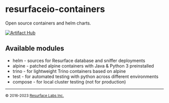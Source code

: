 # resurfaceio-containers
Open source containers and helm charts.

[![Artifact Hub](https://img.shields.io/endpoint?url=https://artifacthub.io/badge/repository/resurfaceio)](https://artifacthub.io/packages/search?repo=resurfaceio)

## Available modules

* helm - sources for Resurface database and sniffer deployments
* alpine - patched alpine containers with Java & Python 3 preinstalled
* trino - for lightweight Trino containers based on alpine
* test - for automated testing with python across different environments 
* compose - for local cluster testing (not for production)

---
<small>&copy; 2016-2023 <a href="https://resurface.io">Resurface Labs Inc.</a></small>